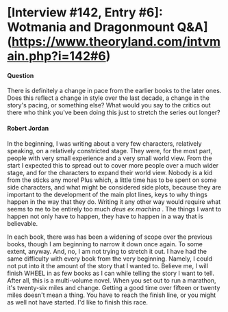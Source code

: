 # [Interview #142, Entry #6]: Wotmania and Dragonmount Q&A](https://www.theoryland.com/intvmain.php?i=142#6)

#### Question

There is definitely a change in pace from the earlier books to the later ones. Does this reflect a change in style over the last decade, a change in the story's pacing, or something else? What would you say to the critics out there who think you've been doing this just to stretch the series out longer?

#### Robert Jordan

In the beginning, I was writing about a very few characters, relatively speaking, on a relatively constricted stage. They were, for the most part, people with very small experience and a very small world view. From the start I expected this to spread out to cover more people over a much wider stage, and for the characters to expand their world view. Nobody is a kid from the sticks any more! Plus which, a little time has to be spent on some side characters, and what might be considered side plots, because they are important to the development of the main plot lines, keys to why things happen in the way that they do. Writing it any other way would require what seems to me to be entirely too much
*deus ex machina*
. The things I want to happen not only have to happen, they have to happen in a way that is believable.

In each book, there was has been a widening of scope over the previous books, though I am beginning to narrow it down once again. To some extent, anyway. And, no, I am not trying to stretch it out. I have had the same difficulty with every book from the very beginning. Namely, I could not put into it the amount of the story that I wanted to. Believe me, I will finish WHEEL in as few books as I can while telling the story I want to tell. After all, this is a multi-volume novel. When you set out to run a marathon, it's twenty-six miles and change. Getting a good time over fifteen or twenty miles doesn't mean a thing. You have to reach the finish line, or you might as well not have started. I'd like to finish this race.


